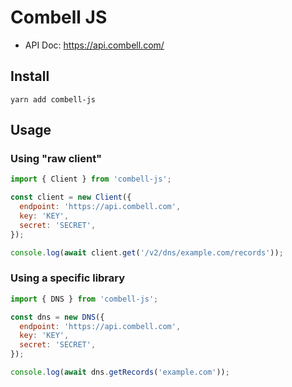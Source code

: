 # Combell JS

- API Doc: https://api.combell.com/

## Install

```
yarn add combell-js
```

## Usage

### Using "raw client"

```js
import { Client } from 'combell-js';

const client = new Client({
  endpoint: 'https://api.combell.com',
  key: 'KEY',
  secret: 'SECRET',
});

console.log(await client.get('/v2/dns/example.com/records'));
```

### Using a specific library

```js
import { DNS } from 'combell-js';

const dns = new DNS({
  endpoint: 'https://api.combell.com',
  key: 'KEY',
  secret: 'SECRET',
});

console.log(await dns.getRecords('example.com'));
```
